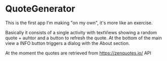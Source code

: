 # QuoteGenerator
 
This is the first app I'm making "on my own", it's more like an exercise.

Basically it consists of a single activity with textViews showing a random quote + auhtor and a button to refresh the quote.
At the bottom of the main view a INFO button triggers a dialog with the About section.

At the moment the quotes are retrieved from https://zenquotes.io/ API

